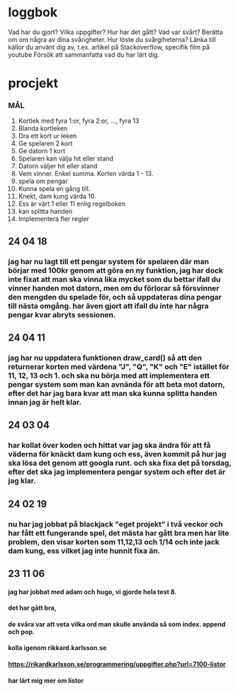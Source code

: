 loggbok
===========
Vad har du gjort? Vilka uppgifter?
Hur har det gått?
Vad var svårt? Berätta om om några av dina svårigheter.
Hur löste du svårgiheterna?
Länka till källor du använt dig av, t.ex. artikel på Stackoverflow, specifik film på youtube
Försök att sammanfatta vad du har lärt dig.

# procjekt

### MÅL

1. Kortlek med fyra 1:or, fyra 2:or, ..., fyra 13
2. Blanda kortleken
3. Dra ett kort ur leken
4. Ge spelaren 2 kort
5. Ge datorn 1 kort
6. Spelaren kan välja hit eller stand
7. Datorn väljer hit eller stand
8. Vem vinner. Enkel summa. Korten värda 1 - 13.
9. spela om pengar
10. Kunna spela en gång till.
11. Knekt, dam kung värda 10.
12. Ess är värt 1 eller 11 enlig regelboken
13. kan splitta handen
14. Implementera fler regler


24 04 18
----------
### jag har nu lagt till ett pengar system för spelaren där man börjar med 100kr genom att göra en ny funktion, jag har dock inte fixat att man ska vinna lika mycket som du bettar ifall du vinner handen mot datorn, men om du förlorar så försvinner den mengden du spelade för, och så uppdateras dina pengar till nästa omgång. har även gjort att ifall du inte har några pengar kvar abryts sessionen.

24 04 11
----------
### jag har nu uppdatera funktionen draw_card() så att den returnerar korten med värdena "J", "Q", "K" och "E" istället för 11, 12, 13 och 1. och ska nu börja med att implementera ett pengar system som man kan avnända för att beta mot datorn, efter det har jag bara kvar att man ska kunna splitta handen innan jag är helt klar.


24 03 04
----------
### har kollat över koden och hittat var jag ska ändra för att få väderna för knäckt dam kung och ess, även kommit på hur jag ska lösa det genom att googla runt. och ska fixa det på torsdag, efter det ska jag implementera pengar system och efter det är jag klar.


24 02 19
----------
### nu har jag jobbat på blackjack "eget projekt" i två veckor och har fått ett fungerande spel, det mästa har gått bra men har lite problem, den visar korten som 11,12,13 och 1/14 och inte jack dam kung, ess vilket jag inte hunnit fixa än.


23 11 06
----------
#### jag har jobbat med adam och hugo, vi gjorde hela test 8.
#### det har gått bra,
#### de svåra var att veta vilka ord man skulle använda så som index. append och pop.
#### kolla igenom rikkard.karlsson.se
#### https://rikardkarlsson.se/programmering/uppgifter.php?url=7100-listor
#### har lärt mig mer om listor



